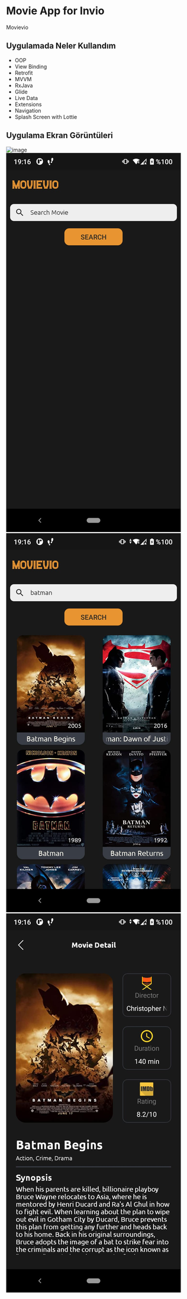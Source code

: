 # Movie App for Invio
Movievio

## Uygulamada Neler Kullandım
- OOP
- View Binding
- Retrofit
- MVVM
- RxJava
- Glide
- Live Data
- Extensions
- Navigation
- Splash Screen with Lottie
## Uygulama Ekran Görüntüleri
![image](https://github.com/eryigithan16/movieApp/blob/main/app/src/main/res/screenshots/fotosplash.png=250x250)
![image](https://github.com/eryigithan16/movieApp/blob/main/app/src/main/res/screenshots/fotohome.png?raw=true)
![image](https://github.com/eryigithan16/movieApp/blob/main/app/src/main/res/screenshots/fotolistofmovie.png?raw=true)
![image](https://github.com/eryigithan16/movieApp/blob/main/app/src/main/res/screenshots/fotodetail.png?raw=true)
